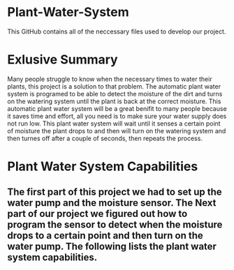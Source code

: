 # Plant-Water-System
This GitHub contains all of the neccessary files used to develop our project. 
# Exlusive Summary 
Many people struggle to know when the necessary times to water their plants, this project is a solution to that problem. The automatic plant water system is programed to be able to detect the moisture of the dirt and turns on the watering system until the plant is back at the correct moisture. This automatic plant water system will be a great benifit to many people because it saves time and effort, all you need is to make sure your water supply does not run low. This plant water system will wait until it senses a certain point of moisture the plant drops to and then will turn on the watering system and then turnes off after a couple of seconds, then repeats the process.
# Plant Water System Capabilities
The first part of this project we had to set up the water pump and the moisture sensor. The Next part of our project we figured out how to program the sensor to detect when the moisture drops to a certain point and then turn on the water pump. The following lists the plant water system capabilities.
- 
